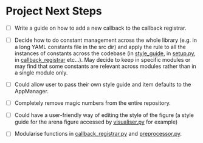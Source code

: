 # Project Next Steps
- [ ] Write a guide on how to add a new callback to the callback registrar.
- [ ] Decide how to do constant management across the whole library (e.g. in a long YAML constants file in the src dir) and apply
the rule to all the instances of constants across the codebase (in [style_guide](src/app/style_guide.py), in [setup.py](src/app/setup.py), in [callback_registrar](src/app/callback_registrar.py) etc...). May decide to keep in specific modules or may find that some constants are relevant across modules rather than in a single module only.
- [ ] Could allow user to pass their own style guide and item defaults to the AppManager.
- [ ] Completely remove magic numbers from the entire repository.
- [ ] Could have a user-friendly way of editing the style of the figure (a style guide for the arena figure accessed by [visualiser.py](src/core/visualiser.py) for example)
- [ ] Modularise functions in [callback_registrar.py](src/app/callback_registrar.py) and [preprocessor.py](src/processing/preprocessor.py).

